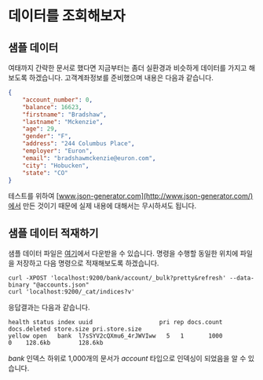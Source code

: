 # 데이터를 조회해보자
## 샘플 데이터
여태까지 간략한 문서로 했다면 지금부터는 좀더 실환경과 비슷하게 데이터를 가지고 해보도록 하겠습니다. 고객계좌정보를 준비했으며 내용은 다음과 같습니다.
```json
{
    "account_number": 0,
    "balance": 16623,
    "firstname": "Bradshaw",
    "lastname": "Mckenzie",
    "age": 29,
    "gender": "F",
    "address": "244 Columbus Place",
    "employer": "Euron",
    "email": "bradshawmckenzie@euron.com",
    "city": "Hobucken",
    "state": "CO"
}
```
테스트를 위하여 [www.json-generator.com](http://www.json-generator.com/)에서 만든 것이기 때문에 실제 내용에 대해서는 무시하셔도 됩니다.
## 샘플 데이터 적재하기
샘플 데이터 파일은 [여기](../test/resources/account.json)에서 다운받을 수 있습니다. 명령을 수행할 동일한 위치에 파일을 저장하고 다음 명령으로 적재해보도록 하겠습니다.
```
curl -XPOST 'localhost:9200/bank/account/_bulk?pretty&refresh' --data-binary "@accounts.json"
curl 'localhost:9200/_cat/indices?v'
```
응답결과는 다음과 같습니다.
```
health status index uuid                   pri rep docs.count docs.deleted store.size pri.store.size
yellow open   bank  l7sSYV2cQXmu6_4rJWVIww   5   1       1000            0    128.6kb        128.6kb
```
*bank* 인덱스 하위로 1,000개의 문서가 *account* 타입으로 인덱싱이 되었음을 알 수 있습니다.